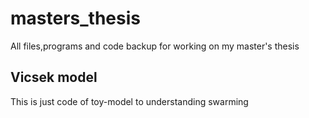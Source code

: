 # masters_thesis
All files,programs and code backup for working on my master's thesis

## Vicsek model 
This is just code of toy-model to understanding swarming




